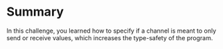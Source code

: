 # Summary

In this challenge, you learned how to specify if a channel is meant to only send or receive values, which increases the type-safety of the program.
